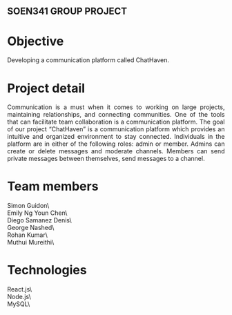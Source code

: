 ## SOEN341 GROUP PROJECT

# Objective
Developing a communication platform called ChatHaven.

# Project detail
<p align="justify">
Communication is a must when it comes to working on large projects, maintaining relationships, and connecting communities. One of the tools that can facilitate team collaboration is a communication platform. The goal of our project “ChatHaven” is a communication platform which provides an intuitive and organized environment to stay connected. Individuals in the platform are in either of the following roles: admin or member. Admins can create or delete messages and moderate channels. Members can send private messages between themselves, send messages to a channel. 
</p>

# Team members
Simon Guidon\  
Emily Ng Youn Chen\  
Diego Samanez Denis\  
George Nashed\  
Rohan Kumar\  
Muthui Mureithi\  

# Technologies
React.js\  
Node.js\  
MySQL\  
